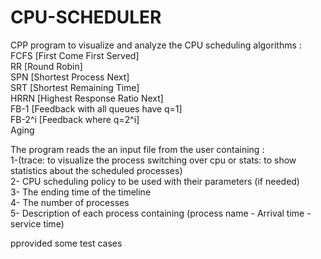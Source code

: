 # CPU-SCHEDULER
CPP program to visualize and analyze the CPU scheduling algorithms : <br />
FCFS [First Come First Served] <br />
RR [Round Robin] <br />
SPN [Shortest Process Next] <br />
SRT [Shortest Remaining Time] <br />
HRRN [Highest Response Ratio Next] <br />
FB-1 [Feedback with all queues have q=1] <br />
FB-2^i [Feedback where q=2^i] <br />
Aging <br />
  
The program reads the an input file from the user containing : <br />
1-(trace: to visualize the process switching over cpu or stats: to show statistics about the scheduled processes) <br />
2- CPU scheduling policy to be used with their parameters (if needed) <br />
3- The ending time of the timeline <br />
4- The number of processes <br />
5- Description of each process containing (process name - Arrival time - service time) <br />

pprovided some test cases 
